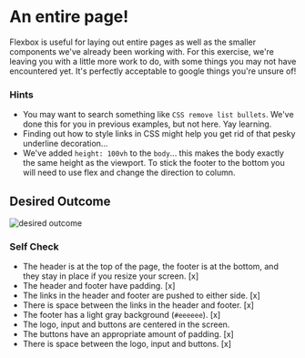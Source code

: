 # An entire page!

Flexbox is useful for laying out entire pages as well as the smaller components we've already been working with. For this exercise, we're leaving you with a little more work to do, with some things you may not have encountered yet. It's perfectly acceptable to google things you're unsure of!

### Hints
- You may want to search something like `CSS remove list bullets`.  We've done this for you in previous examples, but not here. Yay learning.
- Finding out how to style links in CSS might help you get rid of that pesky underline decoration...
- We've added `height: 100vh` to the `body`... this makes the body exactly the same height as the viewport. To stick the footer to the bottom you will need to use flex and change the direction to column.

## Desired Outcome
![desired outcome](./desired-outcome.png)

### Self Check

- The header is at the top of the page, the footer is at the bottom, and they stay in place if you resize your screen. [x]
- The header and footer have padding. [x]
- The links in the header and footer are pushed to either side. [x]
- There is space between the links in the header and footer. [x]
- The footer has a light gray background (`#eeeeee`). [x]
- The logo, input and buttons are centered in the screen.
- The buttons have an appropriate amount of padding. [x]
- There is space between the logo, input and buttons. [x]
